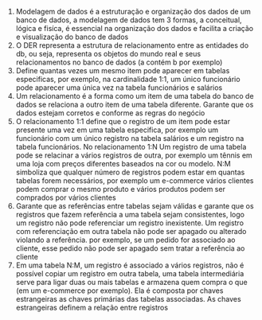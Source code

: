 1. Modelagem de dados é a estruturação e organização dos dados de um banco de dados, a modelagem de dados tem 3 formas, a conceitual, lógica e fisíca, é essencial na organização dos  dados e facilita a criação e visualização do banco de dados
2. O DER representa a estrutura de relacionamento entre as entidades do db, ou seja, representa os objetos do mundo real e seus relacionamentos no banco de dados (a contém b por exemplo)
3. Define quantas vezes um mesmo item pode aparecer em tabelas especificas, por exemplo, na cardinalidade 1:1, um único funcionário pode aparecer uma única vez na tabela funcionários e salários
4. Um relacionamento é a forma como um item de uma tabela do banco de dados se relaciona a outro item de uma tabela diferente. Garante que os dados estejam corretos e conforme as regras do negócio
5. O relacionamento 1:1 define que o registro de um item pode estar presente uma vez em uma tabela especifica, por exemplo um funcionário com um único registro na tabela salários e um registro na tabela funcionários. No relacionamento 1:N Um registro de uma tabela pode se relacinar a vários registros de outra, por exemplo um tênnis em uma loja com preços diferentes baseados na cor ou modelo. N:M simboliza que qualquer número de registros podem estar em quantas tabelas forem necessários, por exemplo um e-commerce vários clientes podem comprar o mesmo produto e vários produtos podem ser comprados por vários clientes
6. Garante que as referências entre tabelas sejam válidas e garante que os registros que fazem referência a uma tabela sejam consistentes, logo um registro não pode referenciar um registro inexistente. Um registro com referenciação em outra tabela não pode ser apagado ou alterado violando a referência. por exemplo, se um pedido for associado ao cliente, esse pedido não pode ser apagado sem tratar a referência ao cliente
7. Em uma tabela N:M, um registro é associado a vários registros, não é possível copiar um registro em outra tabela, uma tabela intermediária serve para ligar duas ou mais tabelas e armazena quem compra o que (em um e-commerce por exemplo). Ela é composta por chaves estrangeiras as chaves primárias das tabelas associadas. As chaves estrangeiras definem a relação entre registros